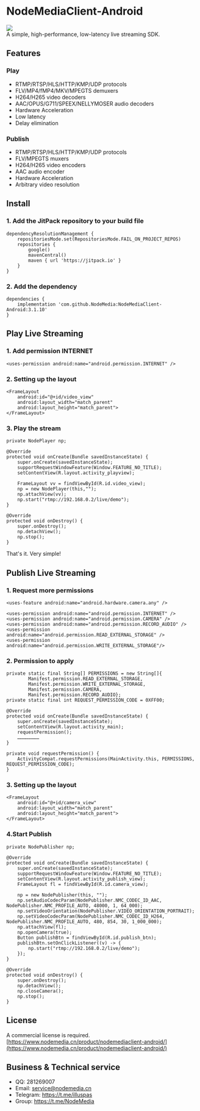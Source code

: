 # NodeMediaClient-Android
[![](https://jitpack.io/v/NodeMedia/NodeMediaClient-Android.svg)](https://jitpack.io/#NodeMedia/NodeMediaClient-Android)   
A simple, high-performance, low-latency live streaming SDK.

## Features
### Play
* RTMP/RTSP/HLS/HTTP/KMP/UDP protocols
* FLV/MP4/fMP4/MKV/MPEGTS demuxers
* H264/H265 video decoders
* AAC/OPUS/G711/SPEEX/NELLYMOSER audio decoders
* Hardware Acceleration
* Low latency
* Delay elimination

### Publish
* RTMP/RTSP/HLS/HTTP/KMP/UDP protocols
* FLV/MPEGTS muxers
* H264/H265 video encoders 
* AAC audio encoder
* Hardware Acceleration
* Arbitrary video resolution

## Install
### 1. Add the JitPack repository to your build file
```
dependencyResolutionManagement {
    repositoriesMode.set(RepositoriesMode.FAIL_ON_PROJECT_REPOS)
    repositories {
        google()
        mavenCentral()
        maven { url 'https://jitpack.io' }
    }
}
```

### 2. Add the dependency
```
dependencies {
    implementation 'com.github.NodeMedia:NodeMediaClient-Android:3.1.10'
}
```

## Play Live Streaming

### 1. Add permission INTERNET
```
<uses-permission android:name="android.permission.INTERNET" />
```

### 2. Setting up the layout
```
<FrameLayout
    android:id="@+id/video_view"
    android:layout_width="match_parent"
    android:layout_height="match_parent">
</FrameLayout>
```

### 3. Play the stream
```
private NodePlayer np;
    
@Override
protected void onCreate(Bundle savedInstanceState) {
    super.onCreate(savedInstanceState);
    supportRequestWindowFeature(Window.FEATURE_NO_TITLE);
    setContentView(R.layout.activity_playview);

    FrameLayout vv = findViewById(R.id.video_view);
    np = new NodePlayer(this,"");
    np.attachView(vv);
    np.start("rtmp://192.168.0.2/live/demo");
}
    
@Override
protected void onDestroy() {
    super.onDestroy();
    np.detachView();
    np.stop();
}
```
That's it. Very simple!


## Publish Live Streaming
### 1. Request more permissions
```
<uses-feature android:name="android.hardware.camera.any" />

<uses-permission android:name="android.permission.INTERNET" />
<uses-permission android:name="android.permission.CAMERA" />
<uses-permission android:name="android.permission.RECORD_AUDIO" />
<uses-permission android:name="android.permission.READ_EXTERNAL_STORAGE" />
<uses-permission android:name="android.permission.WRITE_EXTERNAL_STORAGE"/>
```

### 2. Permission to apply
```
private static final String[] PERMISSIONS = new String[]{
        Manifest.permission.READ_EXTERNAL_STORAGE,
        Manifest.permission.WRITE_EXTERNAL_STORAGE,
        Manifest.permission.CAMERA,
        Manifest.permission.RECORD_AUDIO};
private static final int REQUEST_PERMISSION_CODE = 0XFF00;

@Override
protected void onCreate(Bundle savedInstanceState) {
    super.onCreate(savedInstanceState);
    setContentView(R.layout.activity_main);
    requestPermission();
    ……………………
}

private void requestPermission() {
    ActivityCompat.requestPermissions(MainActivity.this, PERMISSIONS, REQUEST_PERMISSION_CODE);
}

```

### 3. Setting up the layout
```
<FrameLayout
    android:id="@+id/camera_view"
    android:layout_width="match_parent"
    android:layout_height="match_parent">
</FrameLayout>
```

### 4.Start Publish
```
private NodePublisher np;

@Override
protected void onCreate(Bundle savedInstanceState) {
    super.onCreate(savedInstanceState);
    supportRequestWindowFeature(Window.FEATURE_NO_TITLE);
    setContentView(R.layout.activity_publish_view);
    FrameLayout fl = findViewById(R.id.camera_view);

    np = new NodePublisher(this, "");
    np.setAudioCodecParam(NodePublisher.NMC_CODEC_ID_AAC, NodePublisher.NMC_PROFILE_AUTO, 48000, 1, 64_000);
    np.setVideoOrientation(NodePublisher.VIDEO_ORIENTATION_PORTRAIT);
    np.setVideoCodecParam(NodePublisher.NMC_CODEC_ID_H264, NodePublisher.NMC_PROFILE_AUTO, 480, 854, 30, 1_000_000);
    np.attachView(fl);
    np.openCamera(true);
    Button publishBtn = findViewById(R.id.publish_btn);
    publishBtn.setOnClickListener((v) -> {
        np.start("rtmp://192.168.0.2/live/demo");
    });
}

@Override
protected void onDestroy() {
    super.onDestroy();
    np.detachView();
    np.closeCamera();
    np.stop();
}
```

## License
A commercial license is required.  
[https://www.nodemedia.cn/product/nodemediaclient-android/](https://www.nodemedia.cn/product/nodemediaclient-android/)

## Business & Technical service
* QQ: 281269007
* Email: service@nodemedia.cn
* Telegram: https://t.me/illuspas
* Group: https://t.me/NodeMedia
